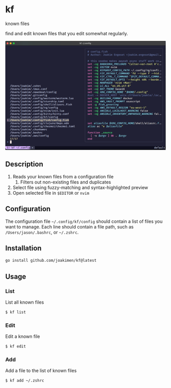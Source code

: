 # kf

known files

find and edit known files that you edit somewhat regularly.

![img](img.png)

## Description

1. Reads your known files from a configuration file
   1. Filters out non-existing files and duplicates
2. Select file using fuzzy-matching and syntax-highlighted preview
3. Open selected file in `$EDITOR` or `nvim`

## Configuration

The configuration file `~/.config/kf/config` should contain a list of files you want to manage. Each line should contain a file path, such as `/Users/jason/.bashrc`, or `~/.zshrc`.

## Installation

```sh
go install github.com/joakimen/kf@latest
```

## Usage

### List

List all known files

```sh
$ kf list
```

### Edit

Edit a known file

```sh
$ kf edit
```

### Add

Add a file to the list of known files

```bash
$ kf add ~/.zshrc
```
